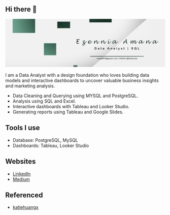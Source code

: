 ## Hi there 👋

![Brown and Gray Simple Personal LinkedIn Banner](https://raw.githubusercontent.com/Nickartze/nickarts.github.io/refs/heads/main/Images/Profile%20Banner.png)

I am a Data Analyst with a design foundation who loves building data models and interactive dashboards to uncover valuable business insights and marketing analysis.

- Data Cleaning and Querying using MYSQL and PostgreSQL.
- Analysis using SQL and Excel.
- Interactive dashboards with Tableau and Looker Studio.
- Generating reports using Tableau and Google Slides.

## Tools I use

- Database: PostgreSQL, MySQL
- Dashboards: Tableau, Looker Studio

## Websites

- [LinkedIn](https://www.linkedin.com/in/amana-e-b359341b7/)
- [Medium](https://medium.com/@easg9953)

## Referenced

- [katiehuangx](https://github.com/katiehuangx/katiehuangx)


<!--
**Nickartze/Nickartze** is a ✨ _special_ ✨ repository because its `README.md` (this file) appears on your GitHub profile.

Here are some ideas to get you started:

- 🔭 I’m currently working on ...
- 🌱 I’m currently learning ...
- 👯 I’m looking to collaborate on ...
- 🤔 I’m looking for help with ...
- 💬 Ask me about ...
- 📫 How to reach me: ...
- 😄 Pronouns: ...
- ⚡ Fun fact: ...
-->
